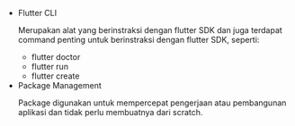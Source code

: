 <ul>
    <li>Flutter CLI </br>
    <p>Merupakan alat yang berinstraksi dengan flutter SDK dan juga terdapat command penting untuk berinstraksi dengan flutter SDK, seperti:</p>
    <ul>
        <li>flutter doctor </br>
        <li>flutter run </br>
        <li>flutter create </br>
    </ul>
    <li>Package Management </br>
    <p>Package digunakan untuk mempercepat pengerjaan atau pembangunan aplikasi dan tidak perlu membuatnya dari scratch.</p>
</ul>